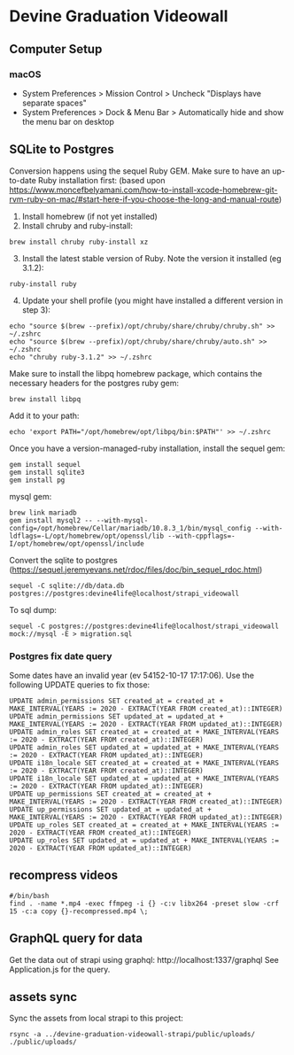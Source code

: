 # Devine Graduation Videowall

## Computer Setup

### macOS

- System Preferences > Mission Control > Uncheck "Displays have separate spaces"
- System Preferences > Dock & Menu Bar > Automatically hide and show the menu bar on desktop

## SQLite to Postgres

Conversion happens using the sequel Ruby GEM. Make sure to have an up-to-date Ruby installation first: (based upon https://www.moncefbelyamani.com/how-to-install-xcode-homebrew-git-rvm-ruby-on-mac/#start-here-if-you-choose-the-long-and-manual-route)

1. Install homebrew (if not yet installed)
2. Install chruby and ruby-install:

```
brew install chruby ruby-install xz
```

3. Install the latest stable version of Ruby. Note the version it installed (eg 3.1.2):

```
ruby-install ruby
```

4. Update your shell profile (you might have installed a different version in step 3):

```
echo "source $(brew --prefix)/opt/chruby/share/chruby/chruby.sh" >> ~/.zshrc
echo "source $(brew --prefix)/opt/chruby/share/chruby/auto.sh" >> ~/.zshrc
echo "chruby ruby-3.1.2" >> ~/.zshrc
```

Make sure to install the libpq homebrew package, which contains the necessary headers for the postgres ruby gem:

```
brew install libpq
```

Add it to your path:

```
echo 'export PATH="/opt/homebrew/opt/libpq/bin:$PATH"' >> ~/.zshrc
```

Once you have a version-managed-ruby installation, install the sequel gem:

```
gem install sequel
gem install sqlite3
gem install pg
```

mysql gem:

```
brew link mariadb
gem install mysql2 -- --with-mysql-config=/opt/homebrew/Cellar/mariadb/10.8.3_1/bin/mysql_config --with-ldflags=-L/opt/homebrew/opt/openssl/lib --with-cppflags=-I/opt/homebrew/opt/openssl/include
```


Convert the sqlite to postgres (https://sequel.jeremyevans.net/rdoc/files/doc/bin_sequel_rdoc.html)

```
sequel -C sqlite://db/data.db postgres://postgres:devine4life@localhost/strapi_videowall
```

To sql dump:
```
sequel -C postgres://postgres:devine4life@localhost/strapi_videowall mock://mysql -E > migration.sql               
```

### Postgres fix date query

Some dates have an invalid year (ev 54152-10-17 17:17:06). Use the following UPDATE queries to fix those:

```
UPDATE admin_permissions SET created_at = created_at + MAKE_INTERVAL(YEARS := 2020 - EXTRACT(YEAR FROM created_at)::INTEGER)
UPDATE admin_permissions SET updated_at = updated_at + MAKE_INTERVAL(YEARS := 2020 - EXTRACT(YEAR FROM updated_at)::INTEGER)
UPDATE admin_roles SET created_at = created_at + MAKE_INTERVAL(YEARS := 2020 - EXTRACT(YEAR FROM created_at)::INTEGER)
UPDATE admin_roles SET updated_at = updated_at + MAKE_INTERVAL(YEARS := 2020 - EXTRACT(YEAR FROM updated_at)::INTEGER)
UPDATE i18n_locale SET created_at = created_at + MAKE_INTERVAL(YEARS := 2020 - EXTRACT(YEAR FROM created_at)::INTEGER)
UPDATE i18n_locale SET updated_at = updated_at + MAKE_INTERVAL(YEARS := 2020 - EXTRACT(YEAR FROM updated_at)::INTEGER)
UPDATE up_permissions SET created_at = created_at + MAKE_INTERVAL(YEARS := 2020 - EXTRACT(YEAR FROM created_at)::INTEGER)
UPDATE up_permissions SET updated_at = updated_at + MAKE_INTERVAL(YEARS := 2020 - EXTRACT(YEAR FROM updated_at)::INTEGER)
UPDATE up_roles SET created_at = created_at + MAKE_INTERVAL(YEARS := 2020 - EXTRACT(YEAR FROM created_at)::INTEGER)
UPDATE up_roles SET updated_at = updated_at + MAKE_INTERVAL(YEARS := 2020 - EXTRACT(YEAR FROM updated_at)::INTEGER)
```

## recompress videos

```
#/bin/bash
find . -name *.mp4 -exec ffmpeg -i {} -c:v libx264 -preset slow -crf 15 -c:a copy {}-recompressed.mp4 \;
```

## GraphQL query for data

Get the data out of strapi using graphql: http://localhost:1337/graphql
See Application.js for the query.

## assets sync

Sync the assets from local strapi to this project:

```
rsync -a ../devine-graduation-videowall-strapi/public/uploads/ ./public/uploads/
```